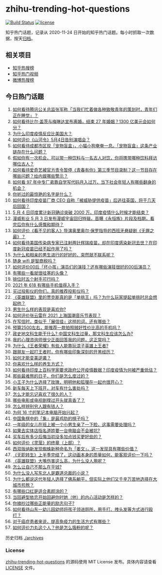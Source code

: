 # zhihu-trending-hot-questions

[![Build Status](https://github.com/justjavac/zhihu-trending-hot-questions/workflows/ci/badge.svg?branch=master)](https://github.com/justjavac/zhihu-trending-hot-questions/actions)
[![license](https://img.shields.io/github/license/justjavac/zhihu-trending-hot-questions)](https://github.com/justjavac/zhihu-trending-hot-questions/blob/master/LICENSE)

知乎热门话题，记录从 2020-11-24 日开始的知乎热门话题。每小时抓取一次数据，按天[归档](./archives)。

## 相关项目

- [知乎热搜榜](https://github.com/justjavac/zhihu-trending-top-search)
- [知乎热门视频](https://github.com/justjavac/zhihu-trending-hot-video)
- [微博热搜榜](https://github.com/justjavac/weibo-trending-hot-search)

## 今日热门话题

<!-- BEGIN -->
<!-- 最后更新时间 Wed May 05 2021 01:24:58 GMT+0800 (China Standard Time) -->

1. [如何看待腾讯公关总监张军称「当我们忙着做各种致敬青年的策划时，青年们正在睡觉」？](https://www.zhihu.com/question/457759935)
2. [如何看待比尔·盖茨与梅琳达宣布离婚，结束 27 年婚姻？1300
   亿美元会如何分？](https://www.zhihu.com/question/457737040)
3. [为什么印度疫情反应比美国大？](https://www.zhihu.com/question/456804640)
4. [如何评价《山河令》5月4日告别演唱会？](https://www.zhihu.com/question/457830518)
5. [如何看待成都市区现「宠物盲盒」，小猫小狗奄奄一息。「宠物盲盒」这条产业链存在什么问题？](https://www.zhihu.com/question/457745277)
6. [假如你有一次机会，可以带一种饮料与一名古人对饮，你将携带哪种饮料拜访哪位古人？](https://www.zhihu.com/question/457665322)
7. [如何看待爱奇艺被官方责令暂停《青春有你》第三季节目录制？这一节目存在哪些问题？给内娱哪些警示？](https://www.zhihu.com/question/457851906)
8. [如何看 97
   年中专厂弟靠自学写代码月入过万，当下社会年轻人有哪些翻身的机会？](https://www.zhihu.com/question/457749433)
9. [你听过的最惊艳的名字是什么？](https://www.zhihu.com/question/265694919)
10. [如何看待印度疫苗厂商 CEO
    自称「被威胁提供疫苗」后逃往英国，将于几天后回国？](https://www.zhihu.com/question/457628956)
11. [5 月 4 日印度累计新冠确诊突破 2000
    万，印度疫情什么时候才能结束？](https://www.zhihu.com/question/457761447)
12. [漫威影业 5 月 3
    日发布漫威宇宙回归特辑，首曝《永恒族》片段及档期，看完后你有什么感慨和期待？](https://www.zhihu.com/question/457703332)
13. [如何评价《看不见的客人》导演奥里奥尔·保罗指导的西班牙悬疑剧《无罪之最》？](https://www.zhihu.com/question/453388234)
14. [如何看待美国传染病专家已注射两针辉瑞疫苗，却在印度感染新冠去世？在印度新冠疫苗已经不起作用了吗？](https://www.zhihu.com/question/457803433)
15. [为什么和相亲的男生进行的好好的，突然就不联系呢？](https://www.zhihu.com/question/455019918)
16. [随身 wifi 是智商税吗？](https://www.zhihu.com/question/446103006)
17. [如何评价00后「坏小孩」演员们的演技？还有哪些演技很好的00后演员？](https://www.zhihu.com/question/457684810)
18. [有哪些一看就很哇塞的头像？](https://www.zhihu.com/question/445718825)
19. [排位时五个射手可行吗？](https://www.zhihu.com/question/457347115)
20. [2021 年 618 有哪些手机值得入手？](https://www.zhihu.com/question/457255298)
21. [买过投影仪的你们，真的推荐投影仪吗？](https://www.zhihu.com/question/437319206)
22. [《英雄联盟》里的贾克斯真的是「单挑王」吗？为什么玩家提起单挑时总会想起他？](https://www.zhihu.com/question/457010220)
23. [男生什么样的表现是喜欢你?](https://www.zhihu.com/question/430805859)
24. [如何评价张云雷在 2021 上海国潮音乐节表现？](https://www.zhihu.com/question/457677090)
25. [在写信时，类似于「展信佳」这样的词，还有哪些？](https://www.zhihu.com/question/27590044)
26. [预算2500左右，能推荐一款拍照贼好性价比高的手机吗？](https://www.zhihu.com/question/452624562)
27. [政史地文科生能干什么? 中国文科生过量，那文科生应该怎么办?](https://www.zhihu.com/question/455156955)
28. [我的心理咨询师很少正面回答我的问题，这正常吗？](https://www.zhihu.com/question/457615630)
29. [为什么《王者荣耀》有些人能靠玩混子英雄上王者?](https://www.zhihu.com/question/328458184)
30. [跟朋友一起打王者时，你有哪些印象深刻的开黑经历？](https://www.zhihu.com/question/457741813)
31. [如何才能变美逆袭？](https://www.zhihu.com/question/52287991)
32. [你喜欢什么样的养生方式？](https://www.zhihu.com/question/456345968)
33. [如何看待印度上百科学家要求政府公开疫情数据？印度疫情为何被严重低估？](https://www.zhihu.com/question/457757785)
34. [那些最难熬的日子，你们是怎么度过的？](https://www.zhihu.com/question/452944848)
35. [小王子为什么选择了玫瑰，明明他和狐狸在一起也很开心？](https://www.zhihu.com/question/353104840)
36. [新车每天上下班开，对车有什么害处吗？](https://www.zhihu.com/question/453386492)
37. [怎么才能忘记喜欢了很久的人？](https://www.zhihu.com/question/456682944)
38. [哪些电影或电视剧撑过开头就真香了？](https://www.zhihu.com/question/449504220)
39. [怎么样辨别穷人跟有钱人？](https://www.zhihu.com/question/349437220)
40. [为何 16 寸的笔记本电脑开始兴起？](https://www.zhihu.com/question/456973925)
41. [中国象棋中的「象」是最鸡肋的棋子吗？](https://www.zhihu.com/question/39282356)
42. [一年级的女儿在班上被一个小男生亲了一下脸，这事需要处理吗？](https://www.zhihu.com/question/449615832)
43. [如果去实体店指名道姓要一台电脑会不会被坑?](https://www.zhihu.com/question/449490091)
44. [买车后有多少后悔当初没多加点钱买更好些的？](https://www.zhihu.com/question/455327014)
45. [如何评价《灵笼》的终章（上部）？](https://www.zhihu.com/question/457072944)
46. [西双版纳新发现蜘蛛新种命名为「姜文」，这一发现具有哪些价值？](https://www.zhihu.com/question/457371552)
47. [《无职转生》上半季完结了，这动画本身的质量如何，能客观评价一下吗？](https://www.zhihu.com/question/450611651)
48. [《英雄联盟》大嘴伤害这么高，为什么没人用呢？](https://www.zhihu.com/question/457142246)
49. [怎么让自己不那么在乎钱?](https://www.zhihu.com/question/453040828)
50. [为什么没人写东北人是霸道总裁的小说？](https://www.zhihu.com/question/337970710)
51. [为什么都说这代年轻人选择了佛系躺平，但实际上他们又千辛万苦地选择在大城市煎熬？](https://www.zhihu.com/question/457670118)
52. [有哪些口红是适合素颜涂的？](https://www.zhihu.com/question/321097156)
53. [当回避型依恋开始回避你时她（他）的内心活动是怎样的？](https://www.zhihu.com/question/337217828)
54. [你摘抄过哪些正能量的励志句子?](https://www.zhihu.com/question/449320979)
55. [如何看待山东一幼儿园幼师将孩子领进厕所，用手打、拽头发等方式进行殴打？](https://www.zhihu.com/question/457486021)
56. [对于癌症患者来说，提高免疫力的生活方式有哪些？](https://www.zhihu.com/question/447041986)
57. [如何评价力丸这个人？他是怎么吸粉的呢？](https://www.zhihu.com/question/457715074)

<!-- END -->

历史归档 [./archives](./archives)

### License

[zhihu-trending-hot-questions](https://github.com/justjavac/zhihu-trending-hot-questions)
的源码使用 MIT License 发布。具体内容请查看 [LICENSE](./LICENSE) 文件。
